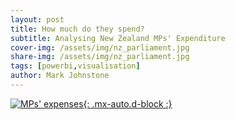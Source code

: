 ```yaml
---
layout: post
title: How much do they spend?
subtitle: Analysing New Zealand MPs' Expenditure
cover-img: /assets/img/nz_parliament.jpg
share-img: /assets/img/nz_parliament.jpg
tags: [powerbi,visualisation]
author: Mark Johnstone
---
```

<a href="https://datadarter.nz/assets/img/mp_expenses.png" target="_blank">![MPs' expenses](https://datadarter.nz/assets/img/mp_expenses.png){: .mx-auto.d-block :}</a>
